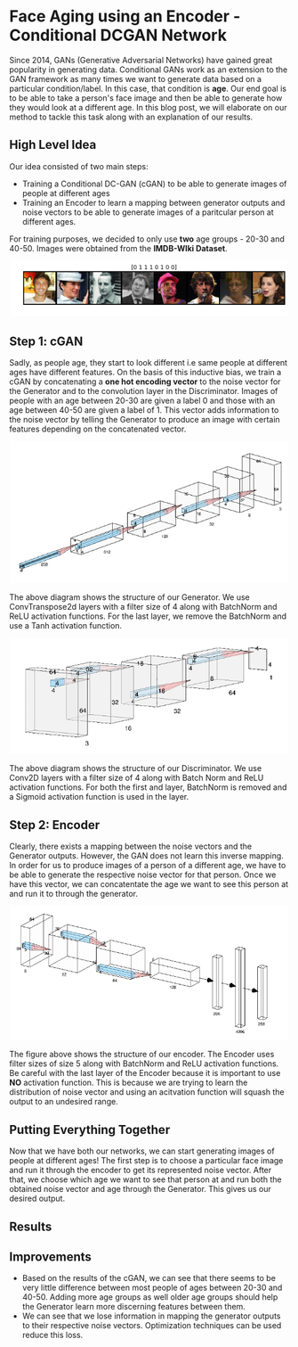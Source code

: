 # Face Aging using an Encoder - Conditional DCGAN Network

Since 2014, GANs (Generative Adversarial Networks) have gained great popularity in generating data. Conditional GANs work as an extension to the GAN framework as many times we want to generate data based on a particular condition/label. In this case, that condition is **age**. Our end goal is to be able to take a person's face image and then be able to generate how they would look at a different age. In this blog post, we will elaborate on our method to tackle this task along with an explanation of our results.

## High Level Idea 
Our idea consisted of two main steps:
* Training a Conditional DC-GAN (cGAN) to be able to generate images of people at different ages
* Training an Encoder to learn a mapping between generator outputs and noise vectors to be able to generate images of a paritcular person at different ages.

For training purposes, we decided to only use **two** age groups - 20-30 and 40-50. Images were obtained from the **IMDB-WIki Dataset**.

<p align="center">
  <img src="GAN_Training/dataset_example.png" width="500">
</p>

## Step 1: cGAN

Sadly, as people age, they start to look different i.e same people at different ages have different features. 
On the basis of this inductive bias, we train a cGAN by concatenating a **one hot encoding vector** to the noise vector for the Generator and to the convolution layer in the Discriminator. Images of people with an age between 20-30 are given a label 0 and those with an age between 40-50 are given a label of 1. This vector adds information to the noise vector by telling the Generator to produce an image with certain features depending on the concatenated vector. 

<p align="center">
  <img src="GAN_Training/Generator700.png" width="500">
</p>

The above diagram shows the structure of our Generator. We use ConvTranspose2d layers with a filter size of 4 along with BatchNorm and ReLU activation functions. For the last layer, we remove the BatchNorm and use a Tanh activation function.

<p align="center">
  <img src="GAN_Training/Discrinator700.png" width="500">
</p>

The above diagram shows the structure of our Discriminator. We use Conv2D layers with a filter size of 4 along with Batch Norm and ReLU activation functions. For both the first and layer, BatchNorm is removed and a Sigmoid activation function is used in the layer. 

## Step 2: Encoder
Clearly, there exists a mapping between the noise vectors and the Generator outputs. However, the GAN does not learn this inverse mapping. In order for us to produce images of a person of a different age, we have to be able to generate the respective noise vector for that person. Once we have this vector, we can concatentate the age we want to see this person at and run it to through the generator. 

<p align="center">
  <img src="GAN_Training/Encoder700.png" width="500">
</p>

The figure above shows the structure of our encoder. The Encoder uses filter sizes of size 5 along with BatchNorm and ReLU activation functions. Be careful with the last layer of the Encoder because it is important to use **NO** activation function. This is because we are trying to learn the distribution of noise vector and using an acitvation function will squash the output to an undesired range.

## Putting Everything Together
Now that we have both our networks, we can start generating images of people at different ages! The first step is to choose a particular face image and run it through the encoder to get its represented noise vector. After that, we choose which age we want to see that person at and run both the obtained noise vector and age through the Generator. This gives us our desired output.

## Results

## Improvements
* Based on the results of the cGAN, we can see that there seems to be very little difference between most people of ages between 20-30 and 40-50. Adding more age groups as well older age groups should help the Generator learn more discerning features between them.
* We can see that we lose information in mapping the generator outputs to their respective noise vectors. Optimization techniques can be used reduce this loss.


